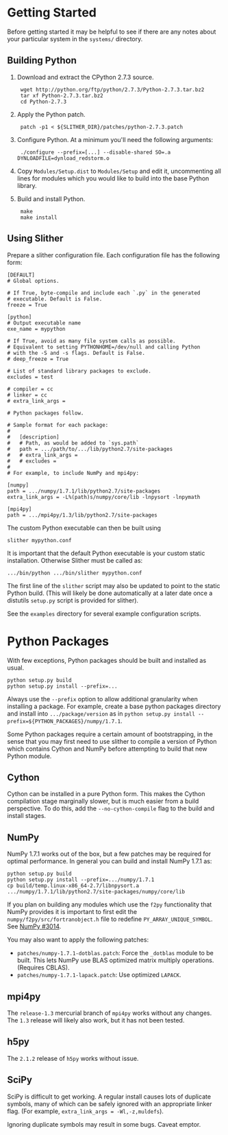 Getting Started
===============

Before getting started it may be helpful to see if there are any
notes about your particular system in the `systems/` directory.

Building Python
---------------

1. Download and extract the CPython 2.7.3 source.

        wget http://python.org/ftp/python/2.7.3/Python-2.7.3.tar.bz2
        tar xf Python-2.7.3.tar.bz2
        cd Python-2.7.3

2. Apply the Python patch.

        patch -p1 < ${SLITHER_DIR}/patches/python-2.7.3.patch

3. Configure Python. At a minimum you'll need the following arguments:

        ./configure --prefix=[...] --disable-shared SO=.a DYNLOADFILE=dynload_redstorm.o

4. Copy `Modules/Setup.dist` to `Modules/Setup` and edit it, uncommenting
   all lines for modules which you would like to build into the base
   Python library.

5. Build and install Python.

        make
        make install


Using Slither
-------------

Prepare a slither configuration file. Each configuration file has the
following form:

    [DEFAULT]
    # Global options.

    # If True, byte-compile and include each `.py` in the generated
    # executable. Default is False.
    freeze = True

    [python]
    # Output executable name
    exe_name = mypython

    # If True, avoid as many file system calls as possible.
    # Equivalent to setting PYTHONHOME=/dev/null and calling Python
    # with the -S and -s flags. Default is False.
    # deep_freeze = True

    # List of standard library packages to exclude.
    excludes = test

    # compiler = cc
    # linker = cc
    # extra_link_args =

    # Python packages follow.

    # Sample format for each package:
    #
    #   [description]
    #   # Path, as would be added to `sys.path`
    #   path = .../path/to/.../lib/python2.7/site-packages
    #   # extra_link_args =
    #   # excludes =
    #
    # For example, to include NumPy and mpi4py:

    [numpy]
    path = .../numpy/1.7.1/lib/python2.7/site-packages
    extra_link_args = -L%(path)s/numpy/core/lib -lnpysort -lnpymath

    [mpi4py]
    path = .../mpi4py/1.3/lib/python2.7/site-packages


The custom Python executable can then be built using

    slither mypython.conf

It is important that the default Python executable is your custom
static installation. Otherwise Slither must be called as:

    .../bin/python .../bin/slither mypython.conf

The first line of the `slither` script may also be updated to point to
the static Python build.  (This will likely be done automatically
at a later date once a distutils `setup.py` script is provided for
slither).

See the `examples` directory for several example configuration
scripts.


Python Packages
===============

With few exceptions, Python packages should be built and installed as
usual.

    python setup.py build
    python setup.py install --prefix=...

Always use the `--prefix` option to allow additional granularity
when installing a package. For example, create a base python packages
directory and install into `.../package/version` as in
`python setup.py install --prefix=${PYTHON_PACKAGES}/numpy/1.7.1`.

Some Python packages require a certain amount of bootstrapping, in the
sense that you may first need to use slither to compile a version of
Python which contains Cython and NumPy before attempting to build that
new Python module.


Cython
------

Cython can be installed in a pure Python form. This makes the Cython
compilation stage marginally slower, but is much easier from a build
perspective.  To do this, add the `--no-cython-compile` flag to the
build and install stages.

NumPy
-----

NumPy 1.7.1 works out of the box, but a few patches may be required
for optimal performance.  In general you can build and install NumPy
1.7.1 as:

    python setup.py build
    python setup.py install --prefix=.../numpy/1.7.1
    cp build/temp.linux-x86_64-2.7/libnpysort.a .../numpy/1.7.1/lib/python2.7/site-packages/numpy/core/lib

If you plan on building any modules which use the `f2py` functionality
that NumPy provides it is important to first edit the
`numpy/f2py/src/fortranobject.h` file to redefine
`PY_ARRAY_UNIQUE_SYMBOL`.  See [NumPy #3014](https://github.com/numpy/numpy/pull/3014).

You may also want to apply the following patches:

* `patches/numpy-1.7.1-dotblas.patch`: Force the `_dotblas` module
  to be built. This lets NumPy use BLAS optimized matrix multiply
  operations. (Requires CBLAS).
* `patches/numpy-1.7.1-lapack.patch`: Use optimized `LAPACK`.

mpi4py
------

The `release-1.3` mercurial branch of `mpi4py` works without any
changes.  The `1.3` release will likely also work, but it has not
been tested.

h5py
----

The `2.1.2` release of `h5py` works without issue.

SciPy
-----

SciPy is difficult to get working. A regular install causes lots of
duplicate symbols, many of which can be safely ignored with an
appropriate linker flag.  (For example, `extra_link_args =
-Wl,-z,muldefs`).

Ignoring duplicate symbols may result in some bugs. Caveat emptor.
